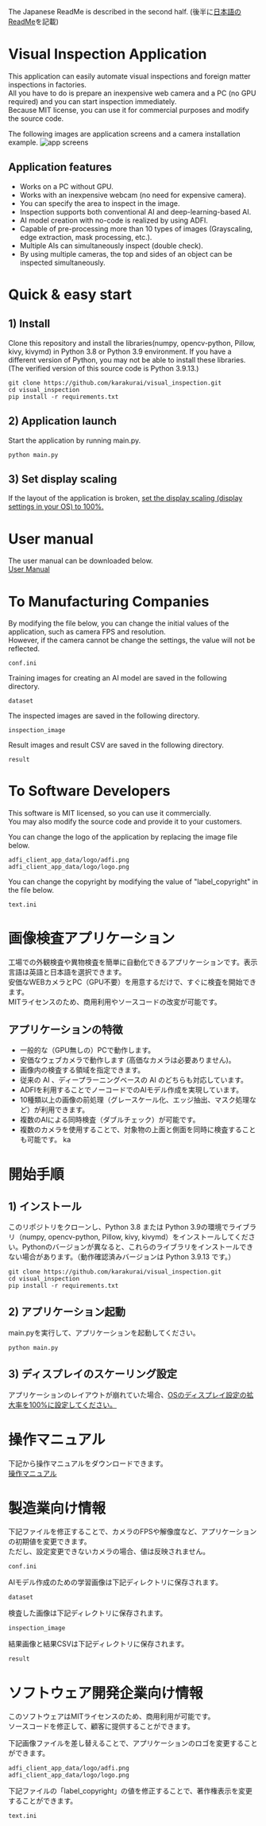 The Japanese ReadMe is described in the second half. (後半に[日本語のReadMe](#画像検査アプリケーション)を記載)

# Visual Inspection Application
This application can easily automate visual inspections and foreign matter inspections in factories.  
All you have to do is prepare an inexpensive web camera and a PC (no GPU required) and you can start inspection immediately.  
Because MIT license, you can use it for commercial purposes and modify the source code.

The following images are application screens and a camera installation example.
![app screens](images/readme_image.png)

## Application features
 - Works on a PC without GPU.
 - Works with an inexpensive webcam (no need for expensive camera).
 - You can specify the area to inspect in the image.
 - Inspection supports both conventional AI and deep-learning-based AI.
 - AI model creation with no-code is realized by using ADFI.
 - Capable of pre-processing more than 10 types of images (Grayscaling, edge extraction, mask processing, etc.).
 - Multiple AIs can simultaneously inspect (double check).
 - By using multiple cameras, the top and sides of an object can be inspected simultaneously.

# Quick & easy start
## 1) Install
Clone this repository and install the libraries(numpy, opencv-python, Pillow, kivy, kivymd) in Python 3.8 or Python 3.9 environment. If you have a different version of Python, you may not be able to install these libraries. (The verified version of this source code is Python 3.9.13.)
```
git clone https://github.com/karakurai/visual_inspection.git
cd visual_inspection
pip install -r requirements.txt
```

## 2) Application launch
Start the application by running main.py.
```
python main.py
```

## 3) Set display scaling
If the layout of the application is broken, [set the display scaling (display settings in your OS) to 100%.](https://support.microsoft.com/en-us/windows/1d5830c3-eee3-8eaa-836b-abcc37d99b9a)

# User manual
The user manual can be downloaded below.  
[User Manual](https://adfi.jp/wp-content/uploads/User_manual.pdf)


# To Manufacturing Companies
By modifying the file below, you can change the initial values of the application, such as camera FPS and resolution.  
However, if the camera cannot be change the settings, the value will not be reflected.
```
conf.ini
```

Training images for creating an AI model are saved in the following directory.
```
dataset
```

The inspected images are saved in the following directory.
```
inspection_image
```

Result images and result CSV are saved in the following directory.
```
result
```

# To Software Developers
This software is MIT licensed, so you can use it commercially.  
You may also modify the source code and provide it to your customers.

You can change the logo of the application by replacing the image file below.
```
adfi_client_app_data/logo/adfi.png
adfi_client_app_data/logo/logo.png
```

You can change the copyright by modifying the value of "label_copyright" in the file below.
```
text.ini
```

# 画像検査アプリケーション
工場での外観検査や異物検査を簡単に自動化できるアプリケーションです。表示言語は英語と日本語を選択できます。  
安価なWEBカメラとPC（GPU不要）を用意するだけで、すぐに検査を開始できます。  
MITライセンスのため、商用利用やソースコードの改変が可能です。

## アプリケーションの特徴
 - 一般的な（GPU無しの）PCで動作します。
 - 安価なウェブカメラで動作します (高価なカメラは必要ありません)。
 - 画像内の検査する領域を指定できます。
 - 従来の AI 、ディープラーニングベースの AI のどちらも対応しています。
 - ADFIを利用することでノーコードでのAIモデル作成を実現しています。
 - 10種類以上の画像の前処理（グレースケール化、エッジ抽出、マスク処理など）が利用できます。
 - 複数のAIによる同時検査（ダブルチェック）が可能です。
 - 複数のカメラを使用することで、対象物の上面と側面を同時に検査することも可能です。
ka
# 開始手順
## 1) インストール
このリポジトリをクローンし、Python 3.8 または Python 3.9の環境でライブラリ（numpy, opencv-python, Pillow, kivy, kivymd）をインストールしてください。Pythonのバージョンが異なると、これらのライブラリをインストールできない場合があります。（動作確認済みバージョンは Python 3.9.13 です。）

```
git clone https://github.com/karakurai/visual_inspection.git
cd visual_inspection
pip install -r requirements.txt
```

## 2) アプリケーション起動
main.pyを実行して、アプリケーションを起動してください。
```
python main.py
```

## 3) ディスプレイのスケーリング設定
アプリケーションのレイアウトが崩れていた場合、[OSのディスプレイ設定の拡大率を100%に設定してください。](https://support.microsoft.com/ja-jp/windows/1d5830c3-eee3-8eaa-836b-abcc37d99b9a)

# 操作マニュアル
下記から操作マニュアルをダウンロードできます。  
[操作マニュアル](https://adfi.jp/wp-content/uploads/操作マニュアル.pdf)

# 製造業向け情報
下記ファイルを修正することで、カメラのFPSや解像度など、アプリケーションの初期値を変更できます。  
ただし、設定変更できないカメラの場合、値は反映されません。
```
conf.ini
```

AIモデル作成のための学習画像は下記ディレクトリに保存されます。
```
dataset
```

検査した画像は下記ディレクトリに保存されます。
```
inspection_image
```

結果画像と結果CSVは下記ディレクトリに保存されます。
```
result
```

# ソフトウェア開発企業向け情報
このソフトウェアはMITライセンスのため、商用利用が可能です。  
ソースコードを修正して、顧客に提供することができます。

下記画像ファイルを差し替えることで、アプリケーションのロゴを変更することができます。
```
adfi_client_app_data/logo/adfi.png
adfi_client_app_data/logo/logo.png
```

下記ファイルの「label_copyright」の値を修正することで、著作権表示を変更することができます。
```
text.ini
```
